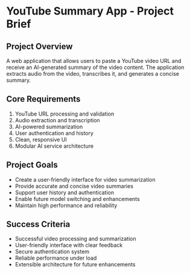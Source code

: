# YouTube Summary App - Project Brief

## Project Overview
A web application that allows users to paste a YouTube video URL and receive an AI-generated summary of the video content. The application extracts audio from the video, transcribes it, and generates a concise summary.

## Core Requirements
1. YouTube URL processing and validation
2. Audio extraction and transcription
3. AI-powered summarization
4. User authentication and history
5. Clean, responsive UI
6. Modular AI service architecture

## Project Goals
- Create a user-friendly interface for video summarization
- Provide accurate and concise video summaries
- Support user history and authentication
- Enable future model switching and enhancements
- Maintain high performance and reliability

## Success Criteria
- Successful video processing and summarization
- User-friendly interface with clear feedback
- Secure authentication system
- Reliable performance under load
- Extensible architecture for future enhancements 